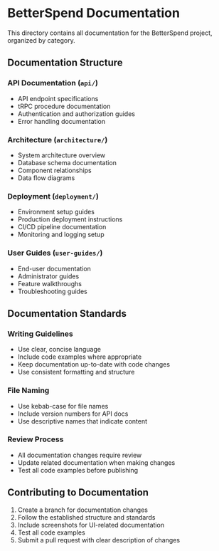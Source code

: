 # BetterSpend Documentation

This directory contains all documentation for the BetterSpend project, organized by category.

## Documentation Structure

### API Documentation (`api/`)
- API endpoint specifications
- tRPC procedure documentation
- Authentication and authorization guides
- Error handling documentation

### Architecture (`architecture/`)
- System architecture overview
- Database schema documentation
- Component relationships
- Data flow diagrams

### Deployment (`deployment/`)
- Environment setup guides
- Production deployment instructions
- CI/CD pipeline documentation
- Monitoring and logging setup

### User Guides (`user-guides/`)
- End-user documentation
- Administrator guides
- Feature walkthroughs
- Troubleshooting guides

## Documentation Standards

### Writing Guidelines
- Use clear, concise language
- Include code examples where appropriate
- Keep documentation up-to-date with code changes
- Use consistent formatting and structure

### File Naming
- Use kebab-case for file names
- Include version numbers for API docs
- Use descriptive names that indicate content

### Review Process
- All documentation changes require review
- Update related documentation when making changes
- Test all code examples before publishing

## Contributing to Documentation

1. Create a branch for documentation changes
2. Follow the established structure and standards
3. Include screenshots for UI-related documentation
4. Test all code examples
5. Submit a pull request with clear description of changes
